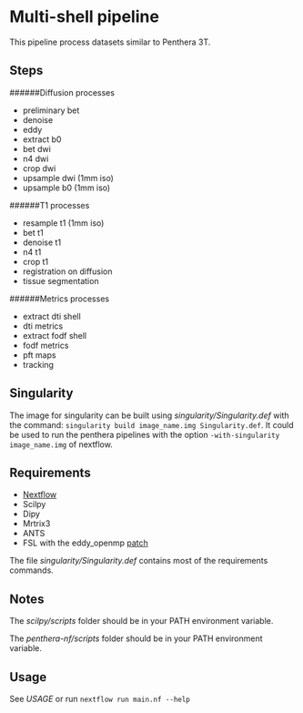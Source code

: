 Multi-shell pipeline
=================

This pipeline process datasets similar to Penthera 3T.

Steps
------------

######Diffusion processes
- preliminary bet
- denoise
- eddy
- extract b0
- bet dwi
- n4 dwi
- crop dwi
- upsample dwi (1mm iso)
- upsample b0 (1mm iso)

######T1 processes
- resample t1 (1mm iso)
- bet t1
- denoise t1
- n4 t1
- crop t1
- registration on diffusion
- tissue segmentation

######Metrics processes
- extract dti shell
- dti metrics
- extract fodf shell
- fodf metrics
- pft maps
- tracking

Singularity
-----
The image for singularity can be built using _singularity/Singularity.def_ with the command:
```singularity build image_name.img Singularity.def```. It could be used to run
the penthera pipelines with the option ```-with-singularity image_name.img```
 of nextflow.
 
 
Requirements
------------

- [Nextflow](https://www.nextflow.io)
- Scilpy
- Dipy
- Mrtrix3
- ANTS
- FSL with the eddy_openmp [patch](https://fsl.fmrib.ox.ac.uk/fsldownloads/patches/eddy-patch-fsl-5.0.9/centos6/)

The file _singularity/Singularity.def_ contains most of the requirements commands.

Notes
-----

The _scilpy/scripts_ folder should be in your PATH environment variable.


The _penthera-nf/scripts_ folder should be in your PATH environment variable.

Usage
-----

See *USAGE* or run ```nextflow run main.nf --help```